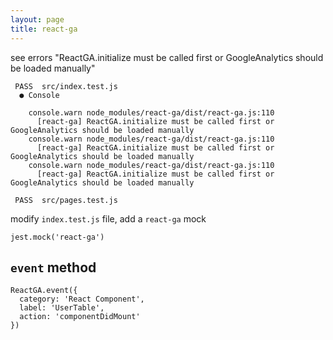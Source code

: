 ```yaml
---
layout: page
title: react-ga
---
```


see errors "ReactGA.initialize must be called first or GoogleAnalytics should be loaded manually"

```
 PASS  src/index.test.js
  ● Console

    console.warn node_modules/react-ga/dist/react-ga.js:110
      [react-ga] ReactGA.initialize must be called first or GoogleAnalytics should be loaded manually
    console.warn node_modules/react-ga/dist/react-ga.js:110
      [react-ga] ReactGA.initialize must be called first or GoogleAnalytics should be loaded manually
    console.warn node_modules/react-ga/dist/react-ga.js:110
      [react-ga] ReactGA.initialize must be called first or GoogleAnalytics should be loaded manually

 PASS  src/pages.test.js
```

modify `index.test.js` file, add a `react-ga` mock

```
jest.mock('react-ga')
```

## `event` method

```
ReactGA.event({
  category: 'React Component',
  label: 'UserTable',
  action: 'componentDidMount'
})
```
